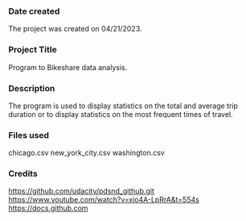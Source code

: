 
### Date created
The project was created on 04/21/2023.

### Project Title
Program to Bikeshare data analysis.

### Description
The program is used to display statistics on the total and average trip duration or to display statistics on the most frequent times of travel.

### Files used
chicago.csv
new_york_city.csv
washington.csv


### Credits

https://github.com/udacity/pdsnd_github.git
https://www.youtube.com/watch?v=xio4A-LpRrA&t=554s
https://docs.github.com



